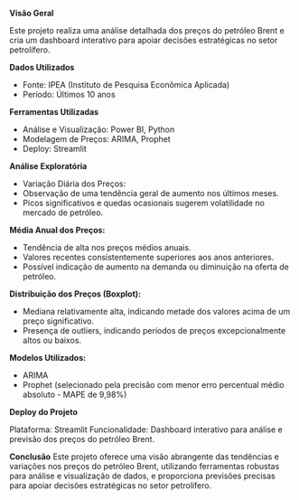 **Visão Geral**

Este projeto realiza uma análise detalhada dos preços do petróleo Brent e cria um dashboard interativo para apoiar decisões estratégicas no setor petrolífero.

**Dados Utilizados**
- Fonte: IPEA (Instituto de Pesquisa Econômica Aplicada)
- Período: Últimos 10 anos

**Ferramentas Utilizadas**
- Análise e Visualização: Power BI, Python
- Modelagem de Preços: ARIMA, Prophet
- Deploy: Streamlit
  
**Análise Exploratória**
- Variação Diária dos Preços:
- Observação de uma tendência geral de aumento nos últimos meses.
- Picos significativos e quedas ocasionais sugerem volatilidade no mercado de petróleo.

**Média Anual dos Preços:**
- Tendência de alta nos preços médios anuais.
- Valores recentes consistentemente superiores aos anos anteriores.
- Possível indicação de aumento na demanda ou diminuição na oferta de petróleo.

**Distribuição dos Preços (Boxplot):**
- Mediana relativamente alta, indicando metade dos valores acima de um preço significativo.
- Presença de outliers, indicando períodos de preços excepcionalmente altos ou baixos.

**Modelos Utilizados:**
- ARIMA
- Prophet (selecionado pela precisão com menor erro percentual médio absoluto - MAPE de 9,98%)
  
**Deploy do Projeto**

Plataforma: Streamlit
Funcionalidade: Dashboard interativo para análise e previsão dos preços do petróleo Brent.

**Conclusão**
Este projeto oferece uma visão abrangente das tendências e variações nos preços do petróleo Brent, utilizando ferramentas robustas para análise e visualização de dados, e proporciona previsões precisas para apoiar decisões estratégicas no setor petrolífero.
